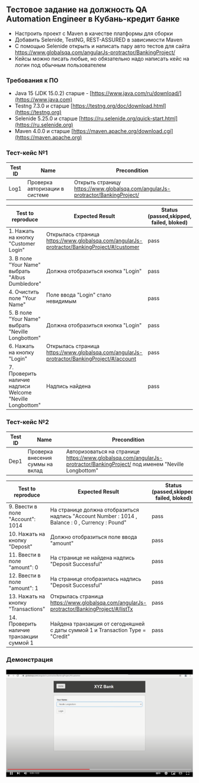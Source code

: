 ## Тестовое задание на должность QA Automation Engineer в Кубань-кредит банке
- Настроить проект с Maven в качестве платформы для сборки
- Добавить Selenide, TestNG, REST-ASSURED в зависимости Maven
- С помощью Selenide открыть и написать пару авто тестов для сайта https://www.globalsqa.com/angularJs-protractor/BankingProject/
- Кейсы можно писать любые, но обязательно надо написать кейс на логин под обычным пользователем

### Требования к ПО
- Java 15 (JDK 15.0.2) старше - [https://www.java.com/ru/download/](https://www.java.com)
- Testng 7.3.0 и старше [https://testng.org/doc/download.html](https://testng.org)
- Selenide 5.25.0 и старше [https://ru.selenide.org/quick-start.html](https://ru.selenide.org)
- Maven 4.0.0 и старше [https://maven.apache.org/download.cgi](https://maven.apache.org)

### Тест-кейс №1

| Test ID  | Name                                             |  Precondition                           |                    
| -------- | ------------------------------------------------ |-----------------------------------------|  
| Log1     | Проверка авторизации в системе                   |Открыть страницу https://www.globalsqa.com/angularJs-protractor/BankingProject/              |

|Test to reproduce         |	Expected Result	            |Status (passed,skipped, failed, bloked)|
| ------------------------ | ------------------------------ | ---------- | 
|1. Нажать на кнопку "Сustomer Login"|	Открылась страница https://www.globalsqa.com/angularJs-protractor/BankingProject/#/customer|	pass|
|3. В поле "Your Name" выбрать "Albus Dumbledore"|	Должна отобразиться кнопка "Login"| 	pass|
|4. Очистить поле "Your Name" |	Поле ввода "Login" стало невидимым|	pass|
|5. В поле "Your Name" выбрать "Neville Longbottom"|	Должна отобразиться кнопка "Login"|	pass|
|6. Нажать на кнопку "Login"|	Открылась страница https://www.globalsqa.com/angularJs-protractor/BankingProject/#/account|	pass|
|7. Проверить наличие надписи Welcome "Neville Longbottom" |	Надпись найдена|	pass|

### Тест-кейс №2

| Test ID  | Name                                             | Precondition             |                      
| -------- | ------------------------------------------------ |--------------------------|   
| Dep1     | Проверка внесения суммы на вклад                 |Авторизоваться на странице https://www.globalsqa.com/angularJs-protractor/BankingProject/ под именем "Neville Longbottom"                          |

|Test to reproduce|	Expected Result	                        |Status (passed,skipped, failed, bloked)|
| --------------- | ----------------------------------------| --------- | 
|9. Ввести в поле "Account": 1014|	На странице должна отобразиться надпись "Account Number : 1014 , Balance : 0 , Currency : Pound"|	pass|
|10. Нажать на кнопку "Deposit"|	Должно отобразиться поле ввода "amount"|	pass|
|11. Ввести в поле "amount": 0|	На странице не найдена надпись "Deposit Successful" |	pass|
|12. Ввести в поле "amount": 1|	На странице отобразилась надпись "Deposit Successful"|	pass|
|13. Нажать на кнопку "Transactions"| Открылась страница https://www.globalsqa.com/angularJs-protractor/BankingProject/#/listTx|	pass|
|14. Проверить наличие транзакции суммой 1| Найдена транзакция от сегодняшней с даты суммой 1 и Transaction Type = "Credit" |	pass|

### Демонстрация

[![Watch the video](for_video.png)](https://youtu.be/4IMbqyhpB1U)


